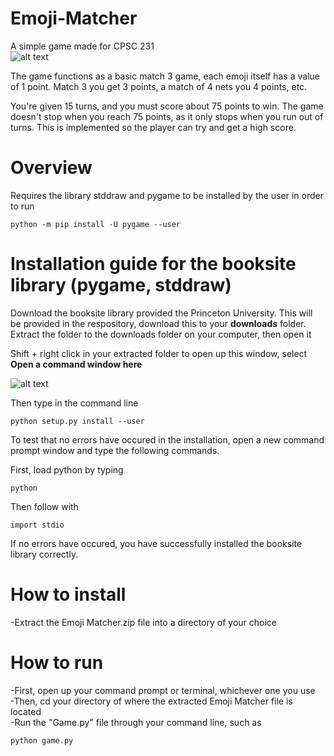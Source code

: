 # Emoji-Matcher
A simple game made for CPSC 231 \
![alt text](https://i.gyazo.com/54e96a8ace78f11492fb410078211f8a.png)

The game functions as a basic match 3 game, each emoji itself has a value of 1 point. Match 3 you get 3 points, a match of 4 nets you 4 points, etc.

You're given 15 turns, and you must score about 75 points to win. The game doesn't stop when you reach 75 points, as it only stops when you run out of turns. This is implemented so the player can try and get a high score.

# Overview
Requires the library stddraw and pygame to be installed by the user in order to run
```
python -m pip install -U pygame --user
```
# Installation guide for the booksite library (pygame, stddraw)
Download the booksite library provided the Princeton University. This will be provided in the respository, download this to your **downloads** folder. \
Extract the folder to the downloads folder on your computer, then open it 

Shift + right click in your extracted folder to open up this window, select **Open a command window here** 

![alt text](https://i.gyazo.com/aa05eecfb01da0c6d039adacc4c7ebf4.png) 

Then type in the command line
```
python setup.py install --user
```

To test that no errors have occured in the installation, open a new command prompt window and type the following commands.

First, load python by typing 
```
python
```
Then follow with
```
import stdio
```
If no errors have occured, you have successfully installed the booksite library correctly. 

# How to install
-Extract the Emoji Matcher.zip file into a directory of your choice

# How to run 
-First, open up your command prompt or terminal, whichever one you use \
-Then, cd your directory of where the extracted Emoji Matcher file is located \
-Run the "Game.py" file through your command line, such as 
```
python game.py
```
